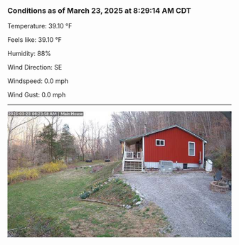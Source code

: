 ### Conditions as of March 23, 2025 at 8:29:14 AM CDT 

Temperature: 39.10 &deg;F

Feels like: 39.10 &deg;F

Humidity: 88%

Wind Direction: SE

Windspeed: 0.0 mph

Wind Gust: 0.0 mph

---

<img src="./images/latest.jpeg"/>

